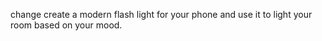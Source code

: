change create a modern flash light for your phone and use it to light your room based on your mood.
